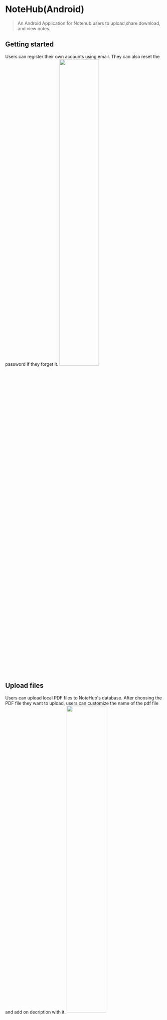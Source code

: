 # NoteHub(Android)
> An Android Application for Notehub users to upload,share download, and view notes.

## Getting started
Users can register their own accounts using email. They can also reset the password if they forget it.
<img src="https://github.com/hding1/NoteHub-Android/blob/master/Pictures/AndroidLogin.jpeg" width="50%" height="50%">

## Upload files
Users can upload local PDF files to NoteHub's database. After choosing the PDF file they want to upload, users can customize the name of the pdf file and add on decription with it. 
<img src="https://github.com/hding1/NoteHub-Android/blob/master/Pictures/Upload.png" width="50%" height="50%" align=center>
### Choose tag
In addition, users can choose a tag for the file from overall nine tags we provide.
<img src="https://github.com/hding1/NoteHub-Android/blob/master/Pictures/ChooseTag.png" width="50%" height="50%">

## Scan written notes
Users also have option to scan their written notes. Our camera offers option of autosnapping and edge detection. When the codition is perfect, NoteHub would automatically take a picture and provide a preview on the right of the bottom. 
<img src="https://github.com/hding1/NoteHub-Android/blob/master/Pictures/Detection.png" width="50%" height="50%" >

## Edit scanned notes
By clicking the preview, users will be able to edit edges of the picture and after clicking Crop button, users can save the image and see the option to convert it to PDF and upload it. 
<img src="https://github.com/hding1/NoteHub-Android/blob/master/Pictures/CropAndSave.png" width="50%" height="50%" >

## View PDFs
Users can view all the files they uploaded in NoteHub database. When viewing the list of files, users can slip one of the file to left and choose either download or delete this file.
<img src="https://github.com/hding1/NoteHub-Android/blob/master/Pictures/View.jpg" width="50%" height="50%" >

## Check following users
Users are also able to see all users they are following and view other users' shared files.
<img src="https://github.com/hding1/NoteHub-Android/blob/master/Pictures/Following.jpg" width="50%" height="50%" >
<img src="https://github.com/hding1/NoteHub-Android/blob/master/Pictures/FollowingPDF.jpg" width="50%" height="50%">
